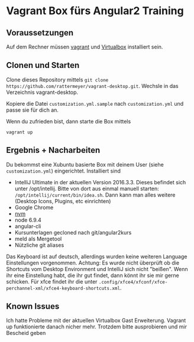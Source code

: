 # Vagrant Box fürs Angular2 Training

## Voraussetzungen
Auf dem Rechner müssen [vagrant](https://www.vagrantup.com/) und [Virtualbox](https://www.virtualbox.org/) installiert sein.

## Clonen und Starten
Clone dieses Repository mittels `git clone https://github.com/rattermeyer/vagrant-desktop.git`.
Wechsle in das Verzeichnis vagrant-desktop.

Kopiere die Datei `customization.yml.sample` nach `customization.yml` und passe sie
für dich an.

Wenn du zufrieden bist, dann starte die Box mittels

`vagrant up`

## Ergebnis + Nacharbeiten

Du bekommst eine Xubuntu basierte Box mit deinem User (siehe `customization.yml`) eingerichtet.
Installiert sind

* IntelliJ Ultimate in der aktuellen Version 2016.3.3. Dieses befindet sich unter /opt/intellij. Bitte von dort aus einmal manuell starten: `/opt/intellij/current/bin/idea.sh`. Dann kann man alles weitere (Desktop Icons, Plugins, etc einrichten)
* Google Chrome
* [nvm](https://github.com/creationix/nvm)
* node 6.9.4
* angular-cli
* Kursunterlagen gecloned nach git/angular2kurs
* meld als Mergetool
* Nützliche git aliases

Das Keyboard ist auf deutsch, allerdings wurden keine weiteren Language Einstellungen vorgenommen.
Achtung: Es wurde nicht überprüft ob die Shortcuts vom Desktop Environment und IntelliJ sich nicht "beißen". Wenn ihr eine Einstellung habt, die ihr gut findet, dann könnt ihr sie mir gerne schicken. Für xfce findet ihr die unter `.config/xfce4/xfconf/xfce-perchannel-xml/xfce4-keyboard-shortcuts.xml`.

## Known Issues

Ich hatte Probleme mit der aktuellen Virtualbox Gast Erweiterung. Vagrant up funktionierte danach nicher mehr. Trotzdem bitte ausprobieren und mir Bescheid geben
